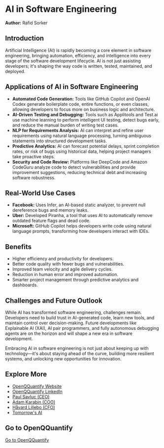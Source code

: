 # AI in Software Engineering
**Author:** Rafid Sorker

## Introduction
Artificial Intelligence (AI) is rapidly becoming a core element in software engineering, bringing automation, efficiency, and intelligence into every stage of the software development lifecycle. AI is not just assisting developers; it's shaping the way code is written, tested, maintained, and deployed.

## Applications of AI in Software Engineering
- **Automated Code Generation:** Tools like GitHub Copilot and OpenAI Codex generate boilerplate code, entire functions, or even classes, allowing developers to focus more on business logic and architecture.
- **AI-Driven Testing and Debugging:** Tools such as Applitools and Test.ai use machine learning to perform intelligent UI testing, detect bugs early, and reduce the manual burden of writing test cases.
- **NLP for Requirements Analysis:** AI can interpret and refine user requirements using natural language processing, turning ambiguous statements into structured development tasks.
- **Predictive Analytics:** AI can forecast potential delays, sprint completion rates, or risk of bugs using historical data, helping project managers take proactive steps.
- **Security and Code Review:** Platforms like DeepCode and Amazon CodeGuru analyze code to detect vulnerabilities and provide improvement suggestions, reducing technical debt and increasing software robustness.

## Real-World Use Cases
- **Facebook:** Uses Infer, an AI-based static analyzer, to prevent null dereference bugs and memory leaks.
- **Uber:** Developed Piranha, a tool that uses AI to automatically remove outdated feature flags and dead code.
- **Microsoft:** GitHub Copilot helps developers write code using natural language prompts, transforming how developers interact with IDEs.

## Benefits
- Higher efficiency and productivity for developers.
- Better code quality with fewer bugs and vulnerabilities.
- Improved team velocity and agile delivery cycles.
- Reduction in human error and improved automation.
- Smarter project management through predictive analytics and dashboards.

## Challenges and Future Outlook
While AI has transformed software engineering, challenges remain. Developers need to build trust in AI-generated code, learn new tools, and maintain control over decision-making. Future developments like Explainable AI (XAI), AI pair programmers, and fully autonomous debugging agents are on the horizon and will shape a new era in software development.

Embracing AI in software engineering is not just about keeping up with technology—it's about staying ahead of the curve, building more resilient systems, and unlocking new opportunities for innovation.

## Explore More
- [OpenQQuantify Website](https://www.openqquantify.com)
- [OpenQQuantify LinkedIn](https://www.linkedin.com/company/openqquantify/)
- [Paul Savluc (CEO)](https://www.linkedin.com/in/paulsavluc/)
- [Adam Karabin (COO)](https://www.linkedin.com/in/adam-karabin-3a434861)
- [Håvard Lillebo (CFO)](https://www.linkedin.com/in/havardlillebo)
- [Tomorrow's AI](https://www.tomorrowsai.org)

## Go to OpenQQuantify
[Go to OpenQQuantify](https://www.openqquantify.com)

